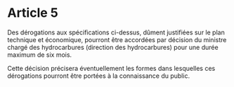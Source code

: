# Article 5

Des dérogations aux spécifications ci-dessus, dûment justifiées sur le plan technique et économique, pourront être accordées par décision du ministre chargé des hydrocarbures (direction des hydrocarbures) pour une durée maximum de six mois.

Cette décision précisera éventuellement les formes dans lesquelles ces dérogations pourront être portées à la connaissance du public.

